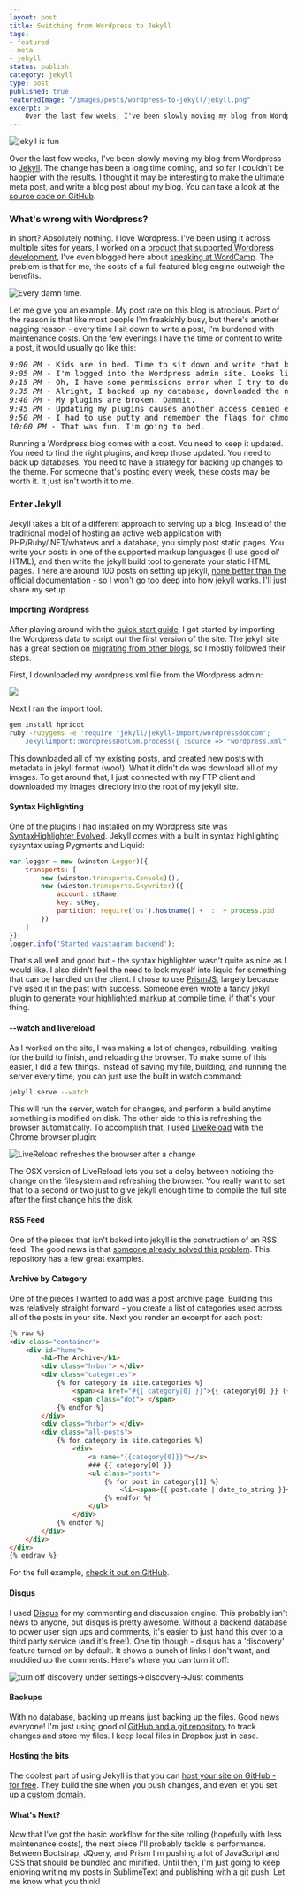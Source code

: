 ```yaml
---
layout: post
title: Switching from Wordpress to Jekyll
tags:
- featured
- meta
- jekyll
status: publish
category: jekyll
type: post
published: true
featuredImage: "/images/posts/wordpress-to-jekyll/jekyll.png"
excerpt: >
    Over the last few weeks, I've been slowly moving my blog from Wordpress to Jekyll. The change has been a long time coming, and so far I couldn't be happier with the results. I thought it may be interesting to make the ultimate meta post, and write a blog post about my blog. You can take a look at the source code on GitHub. Jekyll takes a bit of a different approach to serving up a blog. Instead of the traditional model of hosting an active web application with PHP/Ruby/.NET/whatever and a database, you simply post static pages.
---
```


<img src="/images/posts/wordpress-to-jekyll/jekyll.png" alt="jekyll is fun" />

<p>Over the last few weeks, I've been slowly moving my blog from Wordpress to <a href="http://jekyllrb.com/" target="_blank">Jekyll</a>. The change has been a long time coming, and so far I couldn't be happier with the results. I thought it may be interesting to make the ultimate meta post, and write a blog post about my blog. You can take a look at the <a href="https://github.com/JustinBeckwith/justinbeckwith.github.io" target="_blank">source code on GitHub</a>.</p>

### What's wrong with Wordpress?
<p>In short?  Absolutely nothing. I love Wordpress. I've been using it across multiple sites for years, I worked on a <a href="http://webmatrix.com" target="_blank">product that supported Wordpress development</a>, I've even blogged here about <a href="http://jbeckwith.com/2012/06/09/wordpress-and-webmatrix/">speaking at WordCamp</a>. The problem is that for me, the costs of a full featured blog engine outweigh the benefits.</p>

<img src="/images/posts/wordpress-to-jekyll/update.png" alt="Every damn time." />

<p>Let me give you an example. My post rate on this blog is atrocious. Part of the reason is that like most people I'm freakishly busy, but there's another nagging reason - every time I sit down to write a post, I'm burdened with maintenance costs. On the few evenings I have the time or content to write a post, it would usually go like this:</p>

<pre>
<em>9:00 PM</em> - Kids are in bed. Time to sit down and write that blog post.
<em>9:05 PM</em> - I'm logged into the Wordpress admin site. Looks like I need an update. Better install it.
<em>9:15 PM</em> - Oh, I have some permissions error when I try to download. I'll do it manually.
<em>9:35 PM</em> - Alright, I backed up my database, downloaded the new Wordpress version and did a manual upgrade.
<em>9:40 PM</em> - My plugins are broken. Dammit.
<em>9:45 PM</em> - Updating my plugins causes another access denied error.
<em>9:50 PM</em> - I had to use putty and remember the flags for chmod. F-me.
<em>10:00 PM</em> - That was fun. I'm going to bed.
</pre>

<p>Running a Wordpress blog comes with a cost. You need to keep it updated. You need to find the right plugins, and keep those updated. You need to back up databases. You need to have a strategy for backing up changes to the theme. For someone that's posting every week, these costs may be worth it. It just isn't worth it to me.</p>


### Enter Jekyll
Jekyll takes a bit of a different approach to serving up a blog. Instead of the traditional model of hosting an active web application with PHP/Ruby/.NET/whatevs and a database, you simply post static pages. You write your posts in one of the supported markup languages (I use good ol' HTML), and then write the jekyll build tool to generate your static HTML pages. There are around 100 posts on setting up jekyll, <a href="http://jekyllrb.com/docs/home/" target="_blank">none better than the official documentation</a> - so I won't go too deep into how jekyll works. I'll just share my setup.

#### Importing Wordpress
<p>After playing around with the <a href="http://jekyllrb.com/docs/quickstart/" target="_blank">quick start guide</a>, I got started by importing the Wordpress data to script out the first version of the site. The jekyll site has a great section on <a href="http://jekyllrb.com/docs/migrations/" target="_blank">migrating from other blogs</a>, so I mostly followed their steps. </p>

First, I downloaded my wordpress.xml file from the Wordpress admin:

<img src="/images/posts/wordpress-to-jekyll/export.png" />

Next I ran the import tool:

```sh
gem install hpricot
ruby -rubygems -e 'require "jekyll/jekyll-import/wordpressdotcom";
    JekyllImport::WordpressDotCom.process({ :source => "wordpress.xml" })'
```

This downloaded all of my existing posts, and created new posts with metadata in jekyll format (woo!). What it didn't do was download all of my images. To get around that, I just connected with my FTP client and downloaded my images directory into the root of my jekyll site.

#### Syntax Highlighting
One of the plugins I had installed on my Wordpress site was <a href="http://wordpress.org/plugins/syntaxhighlighter/" target="_blank">SyntaxHighlighter Evolved</a>. Jekyll comes with a built in syntax highlighting sysyntax using Pygments and Liquid:

```js
var logger = new (winston.Logger)({
    transports: [
        new (winston.transports.Console)(),
        new (winston.transports.Skywriter)({
            account: stName,
            key: stKey,
            partition: require('os').hostname() + ':' + process.pid
        })
    ]
});
logger.info('Started wazstagram backend');
```

That's all well and good but - the syntax highlighter wasn't quite as nice as I would like. I also didn't feel the need to lock myself into liquid for something that can be handled on the client. I chose to use <a href="http://prismjs.com/" target="_blank">PrismJS</a>, largely because I've used it in the past with success. Someone even wrote a fancy jekyll plugin to <a href="http://gmurphey.com/2012/08/09/jekyll-plugin-syntax-highlighting-with-prism.html" target="_blank">generate your highlighted markup at compile time</a>, if that's your thing.

#### --watch and livereload
<p>As I worked on the site, I was making a lot of changes, rebuilding, waiting for the build to finish, and reloading the browser. To make some of this easier, I did a few things. Instead of saving my file, building, and running the server every time, you can just use the built in watch command:</p>

```sh
jekyll serve --watch
```

This will run the server, watch for changes, and perform a build anytime something is modified on disk. The other side to this is refreshing the browser automatically. To accomplish that, I used <a href="http://livereload.com/" target="_blank">LiveReload</a> with the Chrome browser plugin:

<img src="/images/posts/wordpress-to-jekyll/livereload.png" alt="LiveReload refreshes the browser after a change" />

The OSX version of LiveReload lets you set a delay between noticing the change on the filesystem and refreshing the browser. You really want to set that to a second or two just to give jekyll enough time to compile the full site after the first change hits the disk.

#### RSS Feed
One of the pieces that isn't baked into jekyll is the construction of an RSS feed. The good news is that <a href="https://github.com/snaptortoise/jekyll-rss-feeds" target="_blank">someone already solved this problem</a>. This repository has a few great examples.

#### Archive by Category
One of the pieces I wanted to add was a post archive page.  Building this was relatively straight forward - you create a list of categories used across all of the posts in your site.  Next you render an excerpt for each post:

```html
{% raw %}
<div class="container">
	<div id="home">
		<h1>The Archive</h1>
		<div class="hrbar"> </div>
		<div class="categories">
			{% for category in site.categories %}
				<span><a href="#{{ category[0] }}">{{ category[0] }} ({{ category[1].size }})</a></span>
				<span class="dot"> </span>
			{% endfor %}
		</div>
		<div class="hrbar"> </div>
		<div class="all-posts">
			{% for category in site.categories %}
				<div>
					<a name="{{category[0]}}"></a>
					### {{ category[0] }}
					<ul class="posts">
						{% for post in category[1] %}
							<li><span>{{ post.date | date_to_string }}</span> » <a href="{{ post.url }}">{{ post.title }}</a></li>
						{% endfor %}
					</ul>
				</div>
			{% endfor %}
		</div>
	</div>
</div>
{% endraw %}
```

For the full example, <a href="https://github.com/JustinBeckwith/justinbeckwith.github.io/blob/master/archive.html" target="_blank">check it out on GitHub</a>.

#### Disqus
I used <a href="http://disqus.com/" target="_blank">Disqus</a> for my commenting and discussion engine. This probably isn't news to anyone, but disqus is pretty awesome. Without a backend database to power user sign ups and comments, it's easier to just hand this over to a third party service (and it's free!). One tip though - disqus has a 'discovery' feature turned on by default. It shows a bunch of links I don't want, and muddied up the comments. Here's where you can turn it off:

<img src="/images/posts/wordpress-to-jekyll/disqus.png" alt="turn off discovery under settings->discovery->Just comments" />

#### Backups
With no database, backing up means just backing up the files. Good news everyone! I'm just using good ol <a href="https://github.com/JustinBeckwith/justinbeckwith.github.io" target="_blank">GitHub and a git repository</a> to track changes and store my files. I keep local files in Dropbox just in case.

#### Hosting the bits
<p>The coolest part of using Jekyll is that you can <a href="https://help.github.com/articles/using-jekyll-with-pages" target="_blank">host your site on GitHub - for free</a>. They build the site when you push changes, and even let you set up a <a href="https://help.github.com/articles/setting-up-a-custom-domain-with-pages" target="_blank">custom domain</a>.

#### What's Next?
<p>Now that I've got the basic workflow for the site rolling (hopefully with less maintenance costs), the next piece I'll probably tackle is performance. Between Bootstrap, JQuery, and Prism I'm pushing a lot of JavaScript and CSS that should be bundled and minified. Until then, I'm just going to keep enjoying writing my posts in SublimeText and publishing with a git push.  Let me know what you think!

